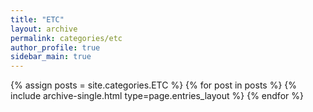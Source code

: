 ```yaml
---
title: "ETC"
layout: archive
permalink: categories/etc
author_profile: true
sidebar_main: true
---
```



{% assign posts = site.categories.ETC %}
{% for post in posts %} {% include archive-single.html type=page.entries_layout %} {% endfor %}